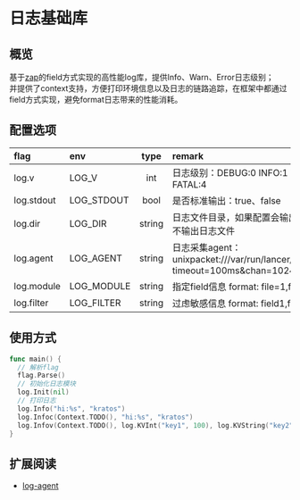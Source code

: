 # 日志基础库

## 概览
基于[zap](https://github.com/uber-go/zap)的field方式实现的高性能log库，提供Info、Warn、Error日志级别；  
并提供了context支持，方便打印环境信息以及日志的链路追踪，在框架中都通过field方式实现，避免format日志带来的性能消耗。

## 配置选项

| flag   | env   |      type      |  remark |
|:----------|:----------|:-------------:|:------|
| log.v | LOG_V |  int | 日志级别：DEBUG:0 INFO:1 WARN:2 ERROR:3 FATAL:4 |
| log.stdout | LOG_STDOUT | bool | 是否标准输出：true、false|
| log.dir | LOG_DIR | string | 日志文件目录，如果配置会输出日志到文件，否则不输出日志文件 |
| log.agent | LOG_AGENT | string | 日志采集agent：unixpacket:///var/run/lancer/collector_tcp.sock?timeout=100ms&chan=1024 |
| log.module | LOG_MODULE | string | 指定field信息 format: file=1,file2=2. |
| log.filter | LOG_FILTER | string | 过虑敏感信息 format: field1,field2. |

## 使用方式
```go
func main() {
  // 解析flag
  flag.Parse()
  // 初始化日志模块
  log.Init(nil)
  // 打印日志
  log.Info("hi:%s", "kratos")
  log.Infoc(Context.TODO(), "hi:%s", "kratos")
  log.Infov(Context.TODO(), log.KVInt("key1", 100), log.KVString("key2", "test value")
}
```

## 扩展阅读
* [log-agent](log-agent.md)

